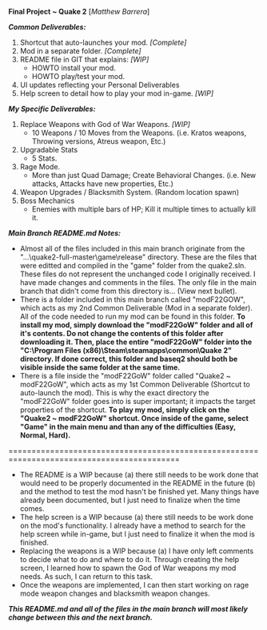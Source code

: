 **Final Project ~ Quake 2**
[*Matthew Barrera*]

***Common Deliverables:***
1. Shortcut that auto-launches your mod. *[Complete]*
2. Mod in a separate folder. *[Complete]*
3. README file in GIT that explains: *[WIP]*
   -  HOWTO install your mod.
   -  HOWTO play/test your mod.
4. UI updates reflecting your Personal Deliverables
5. Help screen to detail how to play your mod in-game. *[WIP]*


***My Specific Deliverables:***
1. Replace Weapons with God of War Weapons. *[WIP]*
   - 10 Weapons / 10 Moves from the Weapons. (i.e. Kratos weapons, Throwing versions, Atreus weapon, Etc.)
2. Upgradable Stats
   - 5 Stats.
3. Rage Mode.
   - More than just Quad Damage; Create Behavioral Changes. (i.e. New attacks, Attacks have new properties, Etc.)
4. Weapon Upgrades / Blacksmith System. (Random location spawn)
5. Boss Mechanics
   - Enemies with multiple bars of HP; Kill it multiple times to actually kill it.

***Main Branch README.md Notes:***

 - Almost all of the files included in this main branch originate from the "...\quake2-full-master\game\release\" directory. These are the files that were editted and compiled in the "game" folder from the quake2.sln. These files do not represent the unchanged code I originally received. I have made changes and comments in the files. The only file in the main branch that didn't come from this directory is... (View next bullet).
 - There is a folder included in this main branch called "modF22GOW", which acts as my 2nd Common Deliverable (Mod in a separate folder). All of the code needed to run my mod can be found in this folder. **To install my mod, simply download the "modF22GoW" folder and all of it's contents. Do not change the contents of this folder after downloading it. Then, place the entire "modF22GoW" folder into the "C:\Program Files (x86)\Steam\steamapps\common\Quake 2\" directory. If done correct, this folder and baseq2 should both be visible inside the same folder at the same time.**
 - There is a file inside the "modF22GoW" folder called "Quake2 ~ modF22GoW", which acts as my 1st Common Deliverable (Shortcut to auto-launch the mod). This is why the exact directory the "modF22GoW" folder goes into is super important; it impacts the target properties of the shortcut. **To play my mod, simply click on the "Quake2 ~ modF22GoW" shortcut. Once inside of the game, select "Game" in the main menu and than any of the difficulties (Easy, Normal, Hard).**

===========================================================================================

- The README is a WIP because (a) there still needs to be work done that would need to be properly documented in the README in the future (b) and the method to test the mod hasn't be finished yet. Many things have already been documented, but I just need to finalize when the time comes.
- The help screen is a WIP because (a) there still needs to be work done on the mod's functionality. I already have a method to search for the help screen while in-game, but I just need to finalize it when the mod is finished.
- Replacing the weapons is a WIP because (a) I have only left comments to decide what to do and where to do it. Through creating the help screen, I learned how to spawn the God of War weapons my mod needs. As such, I can return to this task.
- Once the weapons are implemented, I can then start working on rage mode weapon changes and blacksmith weapon changes.

***This README.md and all of the files in the main branch will most likely change between this and the next branch.***
